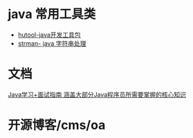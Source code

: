 # java 常用工具类
* [hutool-java开发工具包 ](https://hutool.cn/docs/#/)
* [strman- java 字符串处理 ](https://github.com/javastar920905/strman-java)

# 文档
[Java学习+面试指南 涵盖大部分Java程序员所需要掌握的核心知识](https://github.com/javastar920905/JavaGuide)


# 开源博客/cms/oa

